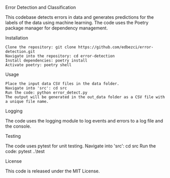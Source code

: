 Error Detection and Classification

This codebase detects errors in data and generates predictions for the labels of the data using machine learning. The code uses the Poetry package manager for dependency management.

Installation

    Clone the repository: git clone https://github.com/edbezci/error-detection.git
    Navigate into the repository: cd error-detection
    Install dependencies: poetry install
    Activate poetry: poetry shell

Usage

    Place the input data CSV files in the data folder.
    Navigate into 'src': cd src
    Run the code: python error_detect.py
    The output will be generated in the out_data folder as a CSV file with a unique file name.

Logging

The code uses the logging module to log events and errors to a log file and the console.

Testing

The code uses pytest for unit testing.
    Navigate into 'src': cd src
    Run the code: pytest ..\test

License

This code is released under the MIT License.

